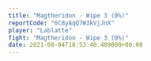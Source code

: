 ```yaml
---
title: "Magtheridon - Wipe 3 (0%)"
reportCode: "6C8yAqQ7W3kVjJnX"
player: "Lablatte"
fight: "Magtheridon - Wipe 3 (0%)"
date: 2021-08-04T18:53:40.409000+00:00
---
```

